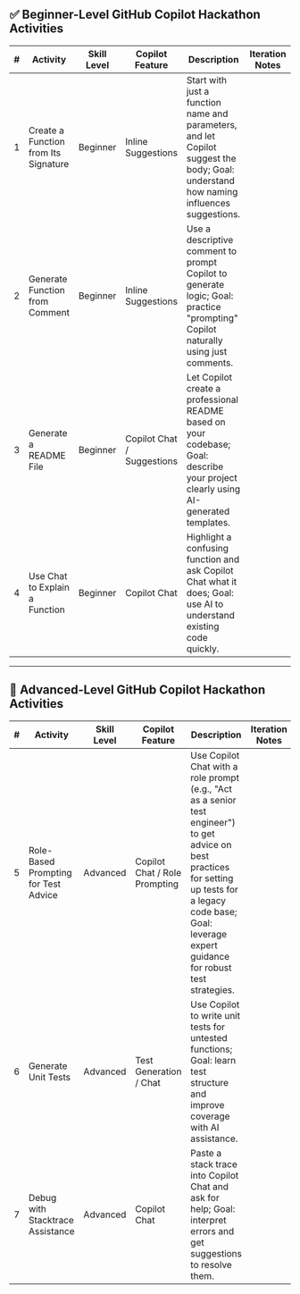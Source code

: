 ## ✅ Beginner-Level GitHub Copilot Hackathon Activities

| #   | Activity                                | Skill Level | Copilot Feature             | Description                                                                                                                              | Iteration Notes |
|-----|-----------------------------------------|-------------|------------------------------|------------------------------------------------------------------------------------------------------------------------------------------|-----------------|
| 1   | Create a Function from Its Signature    | Beginner    | Inline Suggestions           | Start with just a function name and parameters, and let Copilot suggest the body; Goal: understand how naming influences suggestions.     |                 |
| 2   | Generate Function from Comment          | Beginner    | Inline Suggestions           | Use a descriptive comment to prompt Copilot to generate logic; Goal: practice "prompting" Copilot naturally using just comments.         |                 |
| 3   | Generate a README File                  | Beginner    | Copilot Chat / Suggestions   | Let Copilot create a professional README based on your codebase; Goal: describe your project clearly using AI-generated templates.       |                 |
| 4   | Use Chat to Explain a Function          | Beginner    | Copilot Chat                 | Highlight a confusing function and ask Copilot Chat what it does; Goal: use AI to understand existing code quickly.                      |                 |

---

## 🔧 Advanced-Level GitHub Copilot Hackathon Activities

| #   | Activity                                | Skill Level | Copilot Feature             | Description                                                                                                                              | Iteration Notes |
|-----|-----------------------------------------|-------------|------------------------------|------------------------------------------------------------------------------------------------------------------------------------------|-----------------|
| 5   | Role-Based Prompting for Test Advice    | Advanced    | Copilot Chat / Role Prompting| Use Copilot Chat with a role prompt (e.g., "Act as a senior test engineer") to get advice on best practices for setting up tests for a legacy code base; Goal: leverage expert guidance for robust test strategies. |                 |
| 6   | Generate Unit Tests                     | Advanced    | Test Generation / Chat       | Use Copilot to write unit tests for untested functions; Goal: learn test structure and improve coverage with AI assistance.              |                 |
| 7   | Debug with Stacktrace Assistance        | Advanced    | Copilot Chat                 | Paste a stack trace into Copilot Chat and ask for help; Goal: interpret errors and get suggestions to resolve them.                      |                 |
